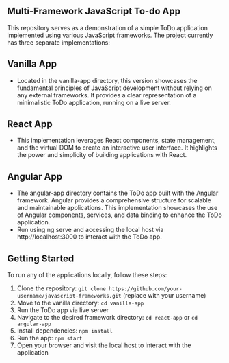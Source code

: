 ## Multi-Framework JavaScript To-do App
This repository serves as a demonstration of a simple ToDo application implemented using various JavaScript frameworks. The project currently has three separate implementations:

## Vanilla App
* Located in the vanilla-app directory, this version showcases the fundamental principles of JavaScript development without relying on any external frameworks. It provides a clear representation of a minimalistic ToDo application, running on a live server.

## React App
* This implementation leverages React components, state management, and the virtual DOM to create an interactive user interface. It highlights the power and simplicity of building applications with React.

## Angular App
* The angular-app directory contains the ToDo app built with the Angular framework. Angular provides a comprehensive structure for scalable and maintainable applications. This implementation showcases the use of Angular components, services, and data binding to enhance the ToDo application.
* Run using ng serve and accessing the local host via http://localhost:3000 to interact with the ToDo app.

## Getting Started
To run any of the applications locally, follow these steps:
1. Clone the repository: ```git clone https://github.com/your-username/javascript-frameworks.git``` (replace with your username)
2. Move to the vanilla directory: ``` cd vanilla-app ```
3. Run the ToDo app via live server
4. Navigate to the desired framework directory: ```cd react-app``` or ```cd angular-app```
5. Install dependencies: ``` npm install ```
8. Run the app: ``` npm start ```
9. Open your browser and visit the local host to interact with the application
 
